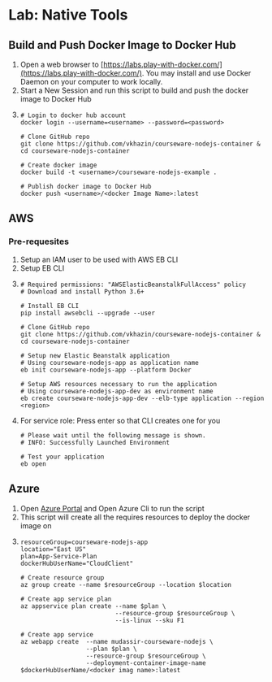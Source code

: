 # Lab: Native Tools

## Build and Push Docker Image to Docker Hub

1. Open a web browser to [https://labs.play-with-docker.com/](https://labs.play-with-docker.com/). You may install and use Docker Daemon on your computer to work locally.
2. Start a New Session and run this script to build and push the docker image to Docker Hub
3.  ```
    # Login to docker hub account
    docker login --username=<username> --password=<password>

    # Clone GitHub repo
    git clone https://github.com/vkhazin/courseware-nodejs-container & cd courseware-nodejs-container

    # Create docker image
    docker build -t <username>/courseware-nodejs-example .

    # Publish docker image to Docker Hub
    docker push <username>/<docker Image Name>:latest
    ```

## AWS

### Pre-requesites

1. Setup an IAM user to be used with AWS EB CLI
2. Setup EB CLI
3.  ```
    # Required permissions: "AWSElasticBeanstalkFullAccess" policy
    # Download and install Python 3.6+
    
    # Install EB CLI
    pip install awsebcli --upgrade --user

    # Clone GitHub repo
    git clone https://github.com/vkhazin/courseware-nodejs-container & cd courseware-nodejs-container

    # Setup new Elastic Beanstalk application
    # Using courseware-nodejs-app as application name
    eb init courseware-nodejs-app --platform Docker

    # Setup AWS resources necessary to run the application
    # Using courseware-nodejs-app-dev as environment name
    eb create courseware-nodejs-app-dev --elb-type application --region <region>
    ```
4. For service role: Press enter so that CLI creates one for you
    ```
    # Please wait until the following message is shown.
    # INFO: Successfully Launched Environment

    # Test your application
    eb open
    ```

## Azure

1.  Open [Azure Portal](porta.azure.com) and Open Azure Cli to run the script
2.  This script will create all the requires resources to deploy the docker image on 
3.  ```
    resourceGroup=courseware-nodejs-app
    location="East US"
    plan=App-Service-Plan
    dockerHubUserName="CloudClient"
    
    # Create resource group
    az group create --name $resourceGroup --location $location

    # Create app service plan
    az appservice plan create --name $plan \
                              --resource-group $resourceGroup \
                              --is-linux --sku F1

    # Create app service
    az webapp create  --name mudassir-courseware-nodejs \
                      --plan $plan \
                      --resource-group $resourceGroup \
                      --deployment-container-image-name $dockerHubUserName/<docker imag name>:latest
    ```
